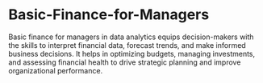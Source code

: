 # Basic-Finance-for-Managers
Basic finance for managers in data analytics equips decision-makers with the skills to interpret financial data, forecast trends, and make informed business decisions. It helps in optimizing budgets, managing investments, and assessing financial health to drive strategic planning and improve organizational performance.
